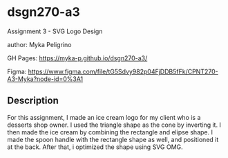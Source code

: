 # dsgn270-a3
Assignment 3 - SVG Logo Design

author: Myka Peligrino

GH Pages: https://myka-p.github.io/dsgn270-a3/

Figma: https://www.figma.com/file/tG5Sdvy982p04FjDDB5fFk/CPNT270-A3-Myka?node-id=0%3A1

## Description
For this assignment, I made an ice cream logo for my client who is a desserts shop owner. I used the triangle shape as the cone by inverting it. I then made the ice cream by combining the rectangle and elipse shape. I made the spoon handle with the rectangle shape as well, and positioned it at the back. After that, i optimized the shape using SVG OMG.


